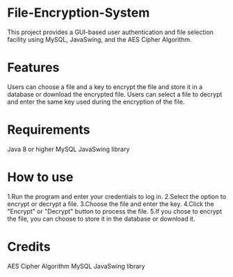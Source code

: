 # File-Encryption-System

This project provides a GUI-based user authentication and file selection facility using MySQL, JavaSwing, and the AES Cipher Algorithm.
# Features
Users can choose a file and a key to encrypt the file and store it in a database or download the encrypted file.
Users can select a file to decrypt and enter the same key used during the encryption of the file.
# Requirements
Java 8 or higher
MySQL
JavaSwing library
# How to use
1.Run the program and enter your credentials to log in.
2.Select the option to encrypt or decrypt a file.
3.Choose the file and enter the key.
4.Click the "Encrypt" or "Decrypt" button to process the file.
5.If you chose to encrypt the file, you can choose to store it in the database or download it.
# Credits
AES Cipher Algorithm
MySQL
JavaSwing library
